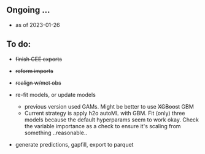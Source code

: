 ## Ongoing ...

-   as of 2023-01-26

## To do:

-   ~~finish GEE exports~~

-   ~~reform imports~~

-   ~~realign w/met obs~~

-   re-fit models, or update models

    -   previous version used GAMs. Might be better to use ~~XGBoost~~ GBM
    -   Current strategy is apply h2o autoML with GBM. Fit (only) three models because the default hyperparams seem to work okay. Check the variable importance as a check to ensure it's scaling from something ..reasonable..

-   generate predictions, gapfill, export to parquet
